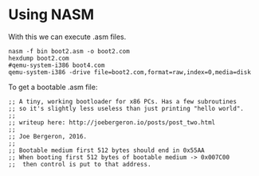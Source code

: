 # Using NASM
With this we can execute .asm files.

```shell
nasm -f bin boot2.asm -o boot2.com
hexdump boot2.com
#qemu-system-i386 boot4.com
qemu-system-i386 -drive file=boot2.com,format=raw,index=0,media=disk
```

To get a bootable .asm file:
```
;; A tiny, working bootloader for x86 PCs. Has a few subroutines
;; so it's slightly less useless than just printing "hello world".
;;
;; writeup here: http://joebergeron.io/posts/post_two.html
;;
;; Joe Bergeron, 2016.
;;
;; Bootable medium first 512 bytes should end in 0x55AA
;; When booting first 512 bytes of bootable medium -> 0x007C00
;;  then control is put to that address.
```

